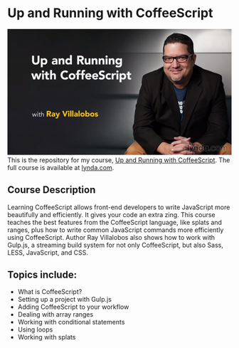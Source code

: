 # Up and Running with CoffeeScript
![Up and Running with CoffeeScript Hero Image](hero.png)
This is the repository for my course, [Up and Running with CoffeeScript](http://www.lynda.com/Developer-Web-Design-tutorials/Up-Running-CoffeeScript/154415-2.html). The full course is available at [lynda.com](http://lynda.com).

## Course Description
Learning CoffeeScript allows front-end developers to write JavaScript more beautifully and efficiently. It gives your code an extra zing. This course teaches the best features from the CoffeeScript language, like splats and ranges, plus how to write common JavaScript commands more efficiently using CoffeeScript. Author Ray Villalobos also shows how to work with Gulp.js, a streaming build system for not only CoffeeScript, but also Sass, LESS, JavaScript, and CSS.

## Topics include:
- What is CoffeeScript?
- Setting up a project with Gulp.js
- Adding CoffeeScript to your workflow
- Dealing with array ranges
- Working with conditional statements
- Using loops
- Working with splats